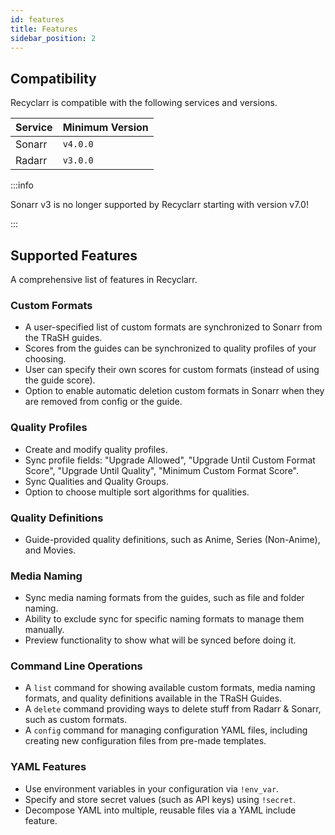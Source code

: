 ```yaml
---
id: features
title: Features
sidebar_position: 2
---
```


## Compatibility

Recyclarr is compatible with the following services and versions.

| Service | Minimum Version |
| ------- | --------------- |
| Sonarr  | `v4.0.0`        |
| Radarr  | `v3.0.0`        |

:::info

Sonarr v3 is no longer supported by Recyclarr starting with version v7.0!

:::

## Supported Features

A comprehensive list of features in Recyclarr.

### Custom Formats

- A user-specified list of custom formats are synchronized to Sonarr from the TRaSH guides.
- Scores from the guides can be synchronized to quality profiles of your choosing.
- User can specify their own scores for custom formats (instead of using the guide score).
- Option to enable automatic deletion custom formats in Sonarr when they are removed from config or
  the guide.

### Quality Profiles

- Create and modify quality profiles.
- Sync profile fields: "Upgrade Allowed", "Upgrade Until Custom Format Score", "Upgrade Until
  Quality", "Minimum Custom Format Score".
- Sync Qualities and Quality Groups.
- Option to choose multiple sort algorithms for qualities.

### Quality Definitions

- Guide-provided quality definitions, such as Anime, Series (Non-Anime), and Movies.

### Media Naming

- Sync media naming formats from the guides, such as file and folder naming.
- Ability to exclude sync for specific naming formats to manage them manually.
- Preview functionality to show what will be synced before doing it.

### Command Line Operations

- A `list` command for showing available custom formats, media naming formats, and quality
  definitions available in the TRaSH Guides.
- A `delete` command providing ways to delete stuff from Radarr & Sonarr, such as custom formats.
- A `config` command for managing configuration YAML files, including creating new configuration
  files from pre-made templates.

### YAML Features

- Use environment variables in your configuration via `!env_var`.
- Specify and store secret values (such as API keys) using `!secret`.
- Decompose YAML into multiple, reusable files via a YAML include feature.
